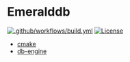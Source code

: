 # Emeralddb
[![.github/workflows/build.yml](https://github.com/Rembrant777/db-engine/actions/workflows/build.yml/badge.svg)](https://github.com/Rembrant777/db-engine/actions/workflows/build.yml)
[![License](https://img.shields.io/badge/license-%20AGPL--3-orange.svg)](./LICENSE)

* [cmake](https://github.com/ttroy50/cmake-examples)
* [db-engine](https://github.com/wangzhonnew/emeralddb)
